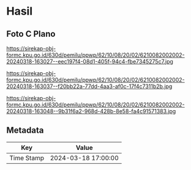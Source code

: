 # Hasil

## Foto C Plano

https://sirekap-obj-formc.kpu.go.id/630d/pemilu/ppwp/62/10/08/20/02/6210082002002-20240318-163027--eec197f4-08d1-405f-94c4-fbe7345275c7.jpg

https://sirekap-obj-formc.kpu.go.id/630d/pemilu/ppwp/62/10/08/20/02/6210082002002-20240318-163037--f20bb22a-77dd-4aa3-af0c-17f4c7311b2b.jpg

https://sirekap-obj-formc.kpu.go.id/630d/pemilu/ppwp/62/10/08/20/02/6210082002002-20240318-163048--9b31f6a2-968d-428b-8e58-fa4c91571383.jpg


## Metadata

| Key        | Value               |
| ---------- | ------------------- |
| Time Stamp | 2024-03-18 17:00:00 |



